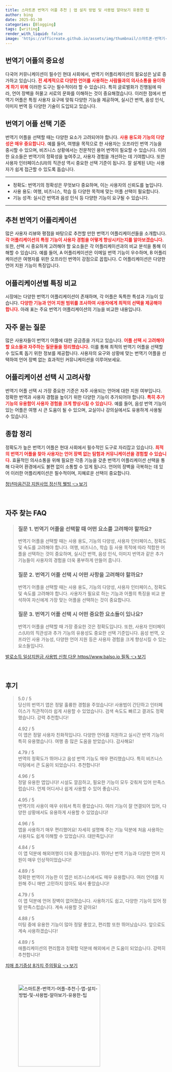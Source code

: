 ```yaml
---
title: 스마트폰 번역기 어플 추천 | 앱 설치 방법 및 사용법 알아보기 유용한 팁
author: bing
date: 2025-01-30
categories: [Blogging]
tags: [writing]
render_with_liquid: false
image: 'https://afficreate.github.io/assets/img/thumbnail/스마트폰-번역기-어플-추천-|-앱-설치-방법-및-사용법-알아보기-유용한-팁.webp'
---
```



<h2 id='번역기 어플의 중요성'>번역기 어플의 중요성</h2>

<p>다국어 커뮤니케이션이 필수인 현대 사회에서, 번역기 어플리케이션의 필요성은 날로 증가하고 있습니다. <b><span style="color: #ee2323;">전 세계적으로 다양한 언어를 사용하는 사람들과의 의사소통을 용이하게 하기 위해</span></b> 이러한 도구는 필수적이라 할 수 있습니다. 특히 글로벌화가 진행됨에 따라, 언어 장벽을 허물고 서로의 문화를 이해하는 것이 중요해졌습니다. 이러한 점에서 번역기 어플은 특정 사용자 요구에 맞춰 다양한 기능을 제공하며, 실시간 번역, 음성 인식, 이미지 번역 등 다양한 기술이 도입되고 있습니다.</p>

<h2 id='번역기 어플 선택 기준'>번역기 어플 선택 기준</h2>

<p>번역기 어플을 선택할 때는 다양한 요소가 고려되어야 합니다. <b><span style="color: #ee2323;">사용 용도와 기능의 다양성은 매우 중요합니다.</span></b> 예를 들어, 여행을 목적으로 한 사용자는 오프라인 번역 기능을 중시할 수 있으며, 비즈니스 상황에서는 전문적인 용어 번역이 필요할 수 있습니다. 이러한 요소들은 번역기의 정확성을 높여주고, 사용자 경험을 개선하는 데 기여합니다. 또한 사용자 인터페이스(UI)의 직관성 역시 중요한 선택 기준이 됩니다. 잘 설계된 UI는 사용자가 쉽게 접근할 수 있도록 돕습니다.</p>

<hr />

<ul>
    <li>정확도: 번역기의 정확성은 무엇보다 중요하며, 이는 사용자의 신뢰도를 높입니다.</li>
    <li>사용 용도: 여행, 비즈니스, 학습 등 다양한 목적에 맞는 어플 선택이 필요합니다.</li>
    <li>기능 성격: 실시간 번역과 음성 인식 등 다양한 기능이 요구될 수 있습니다.</li>
</ul>

<hr />

<h2 id='추천 번역기 어플리케이션'>추천 번역기 어플리케이션</h2>

<p>많은 사용자 리뷰와 평점을 바탕으로 추천할 만한 번역기 어플리케이션들을 소개합니다. <b><span style="color: #ee2323;">각 어플리케이션의 특정 기능이 사용자 경험을 어떻게 향상시키는지를 알아보겠습니다.</span></b> 또한, 선택 시 중요하게 고려해야 할 요소들은 각 어플리케이션과의 비교 분석을 통해 이해할 수 있습니다. 예를 들어, A 어플리케이션은 이메일 번역 기능이 우수하며, B 어플리케이션은 여행자를 위한 오프라인 번역이 강점으로 꼽힙니다. C 어플리케이션은 다양한 언어 지원 기능이 특징입니다.</p>

<h2 id='어플리케이션별 특징 비교'>어플리케이션별 특징 비교</h2>

<p>시장에는 다양한 번역기 어플리케이션이 존재하며, 각 어플은 독특한 특성과 기능이 있습니다. <b><span style="color: #ee2323;">다양한 기능과 언어 지원 범위를 조사하여 사용자에게 최적의 선택을 제공해야 합니다.</span></b> 아래 표는 주요 번역기 어플리케이션의 기능을 비교한 내용입니다.</p>

<h2 id='자주 묻는 질문'>자주 묻는 질문</h2>

<p>많은 사용자들이 번역기 어플에 대한 궁금증을 가지고 있습니다. <b><span style="color: #ee2323;">어플 선택 시 고려해야 할 요소들과 자주하는 질문들을 정리했습니다.</span></b> 이를 통해 최적의 번역기 어플을 선택할 수 있도록 돕기 위한 정보를 제공합니다. 사용자의 요구와 상황에 맞는 번역기 어플을 선택하여 언어 장벽 없는 효과적인 커뮤니케이션을 이루어보세요.</p>

<h2 id='어플리케이션 선택 시 고려사항'>어플리케이션 선택 시 고려사항</h2>

<p>번역기 어플 선택 시 가장 중요한 기준은 자주 사용되는 언어에 대한 지원 여부입니다. 정확한 번역과 사용자 경험을 높이기 위한 다양한 기능이 추가되어야 합니다. <b><span style="color: #ee2323;">특히 추가 기능의 유용함이 사용자 경험을 크게 향상시킬 수 있습니다.</span></b> 예를 들어, 음성 번역 기능이 있는 어플은 여행 시 큰 도움이 될 수 있으며, 교실이나 강의실에서도 유용하게 사용될 수 있습니다.</p>

<h2 id='종합 정리'>종합 정리</h2>

<p>정확도가 높은 번역기 어플은 현대 사회에서 필수적인 도구로 자리잡고 있습니다. <b><span style="color: #ee2323;">최적의 번역기 어플을 찾아 사용자는 언어 장벽 없는 탐험과 커뮤니케이션을 경험할 수 있습니다.</span></b> 효율적인 의사소통을 위해 필요한 각종 기능을 갖춘 번역기 어플리케이션 선택을 통해 다국어 환경에서도 불편 없이 소통할 수 있게 됩니다. 언어의 장벽을 극복하는 데 있어 이러한 어플리케이션은 필수적이며, 지혜로운 선택이 중요합니다.</p>


<p><a class="click-button" title="청년마음건강 지원사업 정신적 웰빙" href="https://afficreate.github.io/posts/%EC%B2%AD%EB%85%84%EB%A7%88%EC%9D%8C%EA%B1%B4%EA%B0%95-%EC%A7%80%EC%9B%90%EC%82%AC%EC%97%85-%EC%A0%95%EC%8B%A0%EC%A0%81-%EC%9B%B0%EB%B9%99/" rel="dofollow">청년마음건강 지원사업 정신적 웰빙 👈 보기</a></p><br>
<h2 id='자주_찾는_FAQ'>자주 찾는 FAQ</h2>
<div itemscope="" itemtype="https://schema.org/FAQPage"> 
<blockquote> 
<div itemscope="" itemprop="mainEntity" itemtype="https://schema.org/Question"> 
<h3 itemprop="name">질문 1. 번역기 어플을 선택할 때 어떤 요소를 고려해야 할까요?</h3> 
<div itemscope="" itemprop="acceptedAnswer" itemtype="https://schema.org/Answer"> 
<span itemprop="text"> 
<p>번역기 어플을 선택할 때는 사용 용도, 기능의 다양성, 사용자 인터페이스, 정확도 및 속도를 고려해야 합니다. 여행, 비즈니스, 학습 등 사용 목적에 따라 적합한 어플을 선택하는 것이 중요하며, 실시간 번역, 음성 인식, 이미지 번역과 같은 추가 기능들이 사용자의 경험을 더욱 풍부하게 만들어 줍니다.</p> 
</span> 
</div> 
</div> 

<div itemscope="" itemprop="mainEntity" itemtype="https://schema.org/Question"> 
<h3 itemprop="name">질문 2. 번역기 어플 선택 시 어떤 사항을 고려해야 할까요?</h3> 
<div itemscope="" itemprop="acceptedAnswer" itemtype="https://schema.org/Answer"> 
<span itemprop="text"> 
<p>번역기 어플을 선택할 때는 사용 용도, 기능의 다양성, 사용자 인터페이스, 정확도 및 속도를 고려해야 합니다. 사용자가 필요로 하는 기능과 어플의 특징을 비교 분석하여 자신에게 가장 맞는 어플을 선택하는 것이 중요합니다.</p> 
</span> 
</div> 
</div> 

<div itemscope="" itemprop="mainEntity" itemtype="https://schema.org/Question"> 
<h3 itemprop="name">질문 3. 번역기 어플 선택 시 어떤 중요한 요소들이 있나요?</h3> 
<div itemscope="" itemprop="acceptedAnswer" itemtype="https://schema.org/Answer"> 
<span itemprop="text"> 
<p>번역기 어플을 선택할 때 가장 중요한 것은 정확도입니다. 또한, 사용자 인터페이스(UI)의 직관성과 추가 기능의 유용성도 중요한 선택 기준입니다. 음성 번역, 오프라인 사용 가능성, 다양한 언어 지원 등은 사용자 경험을 크게 향상시킬 수 있는 요소들입니다.</p> 
</span> 
</div> 
</div> 
</blockquote> 
</div>
<p><a class="click-button" title="발로소득 일상지원금 사용법 신청 다운 https//www.balso.io 필독" href="https://afficreate.github.io/posts/%EB%B0%9C%EB%A1%9C%EC%86%8C%EB%93%9D-%EC%9D%BC%EC%83%81%EC%A7%80%EC%9B%90%EA%B8%88-%EC%82%AC%EC%9A%A9%EB%B2%95-%EC%8B%A0%EC%B2%AD-%EB%8B%A4%EC%9A%B4-httpswww.balso.io-%ED%95%84%EB%8F%85/" rel="dofollow">발로소득 일상지원금 사용법 신청 다운 https//www.balso.io 필독 👈 보기</a></p><br>
<h2 id='후기'>후기</h2>
<div itemscope itemtype="https://schema.org/Product">
  <blockquote>
  <div itemprop="review" itemscope itemtype="https://schema.org/Review">
      <div itemprop="reviewRating" itemscope itemtype="https://schema.org/Rating"> <span itemprop="ratingValue">5.0</span> / <span itemprop="bestRating">5</span> </div>
      <span itemprop="reviewBody">당신의 번역기 앱은 정말 훌륭한 경험을 주었습니다! 사용법이 간단하고 인터페이스가 직관적이라 쉽게 사용할 수 있었습니다. 검색 속도도 빠르고 결과도 정확했습니다. 강력 추천합니다!</span>
  </div>
  <br>
  <div itemprop="review" itemscope itemtype="https://schema.org/Review">
      <div itemprop="reviewRating" itemscope itemtype="https://schema.org/Rating"> <span itemprop="ratingValue">4.92</span> / <span itemprop="bestRating">5</span> </div>
      <span itemprop="reviewBody">이 앱은 정말 사용자 친화적입니다. 다양한 언어를 지원하고 실시간 번역 기능이 특히 유용했습니다. 여행 중 많은 도움을 받았습니다. 감사해요!</span>
  </div>
  <br>
  <div itemprop="review" itemscope itemtype="https://schema.org/Review">
      <div itemprop="reviewRating" itemscope itemtype="https://schema.org/Rating"> <span itemprop="ratingValue">4.79</span> / <span itemprop="bestRating">5</span> </div>
      <span itemprop="reviewBody">번역의 정확도가 뛰어나고 음성 번역 기능도 매우 편리했습니다. 특히 비즈니스 미팅에서 큰 도움이 되었습니다. 추천합니다!</span>
  </div>
  <br>
  <div itemprop="review" itemscope itemtype="https://schema.org/Review">
      <div itemprop="reviewRating" itemscope itemtype="https://schema.org/Rating"> <span itemprop="ratingValue">4.96</span> / <span itemprop="bestRating">5</span> </div>
      <span itemprop="reviewBody">정말 유용한 앱입니다! 시설도 깔끔하고, 필요한 기능이 모두 갖춰져 있어 만족스럽습니다. 언제 어디서나 쉽게 사용할 수 있어 좋습니다.</span>
  </div>
  <br>
  <div itemprop="review" itemscope itemtype="https://schema.org/Review">
      <div itemprop="reviewRating" itemscope itemtype="https://schema.org/Rating"> <span itemprop="ratingValue">4.95</span> / <span itemprop="bestRating">5</span> </div>
      <span itemprop="reviewBody">번역기의 사용이 매우 쉬워서 특히 좋았습니다. 여러 기능이 잘 연결되어 있어, 다양한 상황에서도 유용하게 사용할 수 있었습니다!</span>
  </div>
  <br>
  <div itemprop="review" itemscope itemtype="https://schema.org/Review">
      <div itemprop="reviewRating" itemscope itemtype="https://schema.org/Rating"> <span itemprop="ratingValue">4.96</span> / <span itemprop="bestRating">5</span> </div>
      <span itemprop="reviewBody">앱을 사용하기 매우 편리했어요! 자세히 설명해 주는 기능 덕분에 처음 사용하는 사용자도 쉽게 이해할 수 있었습니다. 대만족입니다!</span>
  </div>
  <br>
  <div itemprop="review" itemscope itemtype="https://schema.org/Review">
      <div itemprop="reviewRating" itemscope itemtype="https://schema.org/Rating"> <span itemprop="ratingValue">4.84</span> / <span itemprop="bestRating">5</span> </div>
      <span itemprop="reviewBody">이 앱 덕분에 해외여행이 더욱 즐거웠습니다. 뛰어난 번역 기능과 다양한 언어 지원이 매우 인상적이었습니다!</span>
  </div>
  <br>
  <div itemprop="review" itemscope itemtype="https://schema.org/Review">
      <div itemprop="reviewRating" itemscope itemtype="https://schema.org/Rating"> <span itemprop="ratingValue">4.89</span> / <span itemprop="bestRating">5</span> </div>
      <span itemprop="reviewBody">정확한 번역이 가능한 이 앱은 비즈니스에서도 매우 유용합니다. 여러 언어를 지원해 주니 매번 고민하지 않아도 돼서 좋았습니다!</span>
  </div>
  <br>
  <div itemprop="review" itemscope itemtype="https://schema.org/Review">
      <div itemprop="reviewRating" itemscope itemtype="https://schema.org/Rating"> <span itemprop="ratingValue">4.79</span> / <span itemprop="bestRating">5</span> </div>
      <span itemprop="reviewBody">이 앱 덕분에 언어 장벽이 없어졌습니다. 사용하기도 쉽고, 다양한 기능이 있어 정말 만족스럽습니다. 계속 사용할 것 같아요!</span>
  </div>
  <br>
  <div itemprop="review" itemscope itemtype="https://schema.org/Review">
      <div itemprop="reviewRating" itemscope itemtype="https://schema.org/Rating"> <span itemprop="ratingValue">4.88</span> / <span itemprop="bestRating">5</span> </div>
      <span itemprop="reviewBody">미팅 중에 유용한 기능이 많아 정말 좋았고, 편리함 또한 뛰어났습니다. 앞으로도 계속 사용하겠습니다!</span>
  </div>
  <br>
  <div itemprop="review" itemscope itemtype="https://schema.org/Review">
      <div itemprop="reviewRating" itemscope itemtype="https://schema.org/Rating"> <span itemprop="ratingValue">4.89</span> / <span itemprop="bestRating">5</span> </div>
      <span itemprop="reviewBody">애플리케이션의 편리함과 정확함 덕분에 해외에서 큰 도움이 되었습니다. 강력히 추천합니다!</span>
  </div>
  </blockquote>
</div>
<p><a class="click-button" title="치매 초기증상 8가지 주의필요" href="https://afficreate.github.io/posts/%EC%B9%98%EB%A7%A4-%EC%B4%88%EA%B8%B0%EC%A6%9D%EC%83%81-8%EA%B0%80%EC%A7%80-%EC%A3%BC%EC%9D%98%ED%95%84%EC%9A%94/" rel="dofollow">치매 초기증상 8가지 주의필요 👈 보기</a></p><br>
<figure class="image"><img src="https://afficreate.github.io/assets/img/thumbnail/스마트폰-번역기-어플-추천-|-앱-설치-방법-및-사용법-알아보기-유용한-팁.webp" alt="스마트폰-번역기-어플-추천-|-앱-설치-방법-및-사용법-알아보기-유용한-팁" width="256" height="256"></figure>